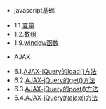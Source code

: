 * javascript基础
 - 1.1.[变量](1.1.md)
 - 1.2.[数组](1.2.md)
 - 1.9.[window函数](1.9.md)
* AJAX
 - 6.1.[AJAX-jQuery的load()方法](6.1.md)
 - 6.2.[AJAX-jQuery的get()方法](6.2.md)
 - 6.3.[AJAX-jQuery的post()方法](6.3.md)
 - 6.4.[AJAX-jQuery的ajax()方法](6.4.md)
